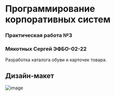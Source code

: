 # Программирование корпоративных систем
### Практическая работа №3
### Мякотных Сергей ЭФБО-02-22

Разработка каталога обуви и карточек товара.

## Дизайн-макет

![image](https://github.com/user-attachments/assets/f6bd331c-e7eb-48d1-bd4f-771f2f181d2b)
